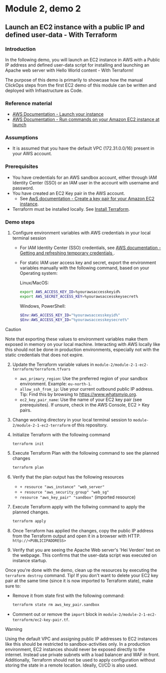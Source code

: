 # Module 2, demo 2
## Launch an EC2 instance with a public IP and defined user-data - With Terraform

### Introduction
In the following demo, you will launch an EC2 instance in AWS with a Public IP address and defined user-data script for installing and launching an Apache web server with Hello World content - With Terraform!

The purpose of this demo is primarily to showcase how the manual ClickOps steps from the first EC2 demo of this module can be written and deployed with Infrastructure as Code.

### Reference material
- [AWS Documentation - Launch your instance](https://docs.aws.amazon.com/AWSEC2/latest/UserGuide/LaunchingAndUsingInstances.html)
- [AWS Documentation - Run commands on your Amazon EC2 instance at launch](https://docs.aws.amazon.com/AWSEC2/latest/UserGuide/user-data.html)

### Assumptions
- It is assumed that you have the default VPC (172.31.0.0/16) present in your AWS account.

### Prerequisites
- You have credentials for an AWS sandbox account, either through IAM Identity Center (SSO) or an IAM user in the account with username and password.
- You have created an EC2 Key pair in the AWS account.
    - See [AwS documentation - Create a key pair for your Amazon EC2 instance](https://docs.aws.amazon.com/AWSEC2/latest/UserGuide/create-key-pairs.html).
- Terraform must be installed locally. See [Install Terraform](https://developer.hashicorp.com/terraform/tutorials/aws-get-started/install-cli).

### Demo steps
1. Configure environment variables with AWS credentials in your local terminal session
    - For IAM Identity Center (SSO) credentials, see [AWS documentation - Getting and refreshing temporary credentials
](https://docs.aws.amazon.com/singlesignon/latest/userguide/howtogetcredentials.html).
    - For static IAM user access key and secret, export the environment variables manually with the following command, based on your Operating system:
        
        Linux/MacOS:
        ````bash
        export AWS_ACCESS_KEY_ID=%yourawsaccesskeyid%
        export AWS_SECRET_ACCESS_KEY=%yourawsaccesskeysecret%
        `````
        Windows, PowerShell:
        ````powershell
        $Env:AWS_ACCESS_KEY_ID="%yourawsaccesskeyid%"
        $Env:AWS_ACCESS_KEY_ID="%yourawsaccesskeysecret%"
        ````
> [!CAUTION]
> Note that exporting these values to environment variables make them exposed in memory on your local machine.
> Interacting with AWS locally like this should not be done in production environments, especially not with the static credentials that does not expire.

2. Update the Terraform variable values in `module-2/module-2-1-ec2-terraform/terraform.tfvars`
    - `aws_primary_region`: Use the preferred region of your sandbox environment. Example: `eu-north-1`.
    - `allow_ssh_from_ip`: Use your current outbound public IP address. Tip: Find this by browsing to https://www.whatsmyip.org.
    - `ec2_key_pair_name`: Use the name of your EC2 key pair (see prerequisites). If unsure, check in the AWS Console, EC2 > Key pairs.

3. Change working directory in your local terminal session to `module-2/module-2-1-ec2-terraform` of this repository.
4. Initialize Terraform with the following command
    ```bash
    terraform init
    ````
5. Execute Terraform Plan with the following command to see the planned changes
    ```bash
    terraform plan
    ````
6. Verify that the plan output has the following resources
    - `+ resource "aws_instance" "web_server"`
    - `+ resource "aws_security_group" "web_sg"`
    - `resource "aws_key_pair" "sandbox"` (imported resource)

7. Execute Terraform apply with the follwing command to apply the planned changes.
    ```bash
    terraform apply
    ````
8. Once Terraform has applied the changes, copy the public IP address from the Terraform output and open it in a browser with HTTP. `http://<PUBLICIPADDRESS>`
9. Verify that you are seeing the Apache Web server's 'Hei Verden' text on the webpage. This confirms that the user-data script was executed on instance startup.

Once you're done with the demo, clean up the resources by executing the `terraform destroy` command. Tip! If you don't want to delete your EC2 key pair at the same time (since it is now imported to Terraform state), make sure to: 
- Remove it from state first with the following command:
    ```bash
    terraform state rm aws_key_pair.sandbox
    ```
- Comment out or remove the `import` block in `module-2/module-2-1-ec2-terraform/ec2-key-pair.tf`.

> [!WARNING]
> Using the default VPC and assigning public IP addresses to EC2 instances like this should be restricted to sandbox-activities only. In a production environment, EC2 instances should never be exposed directly to the internet. Instead use private subnets with a load balancer and WAF in front.
> Additionally, Terraform should not be used to apply configuration without storing the state in a remote location. Ideally, CI/CD is also used.
